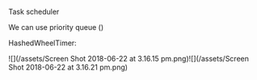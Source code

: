 Task scheduler

We can use priority queue \(\)



HashedWheelTimer:

![](/assets/Screen Shot 2018-06-22 at 3.16.15 pm.png)![](/assets/Screen Shot 2018-06-22 at 3.16.21 pm.png)

